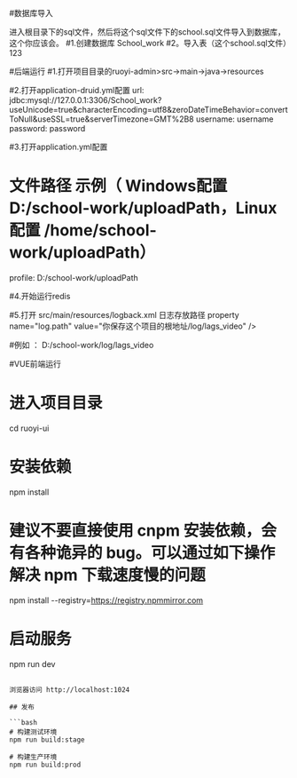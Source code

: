 
#数据库导入

进入根目录下的sql文件，然后将这个sql文件下的school.sql文件导入到数据库，这个你应该会。
#1.创建数据库 School_work
#2。导入表（这个school.sql文件）123








#后端运行
#1.打开项目目录的ruoyi-admin>src->main->java->resources

#2.打开application-druid.yml配置
  url: jdbc:mysql://127.0.0.1:3306/School_work?useUnicode=true&characterEncoding=utf8&zeroDateTimeBehavior=convertToNull&useSSL=true&serverTimezone=GMT%2B8
  username: username 
  password: password 

#3.打开application.yml配置
# 文件路径 示例（ Windows配置D:/school-work/uploadPath，Linux配置 /home/school-work/uploadPath）
profile: D:/school-work/uploadPath

#4.开始运行redis

#5.打开 src/main/resources/logback.xml
日志存放路径
property name="log.path" value="你保存这个项目的根地址/log/lags_video" />

#例如 ： D:/school-work/log/lags_video





#VUE前端运行
# 进入项目目录
cd ruoyi-ui

# 安装依赖
npm install

# 建议不要直接使用 cnpm 安装依赖，会有各种诡异的 bug。可以通过如下操作解决 npm 下载速度慢的问题
npm install --registry=https://registry.npmmirror.com

# 启动服务
npm run dev
```

浏览器访问 http://localhost:1024

## 发布

```bash
# 构建测试环境
npm run build:stage

# 构建生产环境
npm run build:prod
```